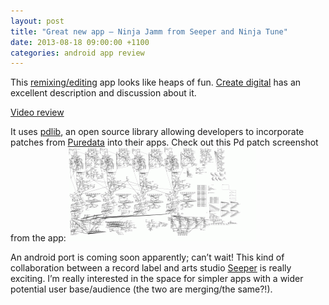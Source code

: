 ```yaml
---
layout: post
title: "Great new app – Ninja Jamm from Seeper and Ninja Tune"
date: 2013-08-18 09:00:00 +1100
categories: android app review
---
```

This [remixing/editing](http://ninjajamm.com/) app looks like heaps of fun. [Create digital](http://createdigitalmusic.com/2013/04/beyond-listening-ninja-tune-launches-ninja-jamm-opens-artists-to-mobile-remix-cdm-exclusive/?utm_source=feedburner&utm_medium=feed&utm_campaign=Feed%3A+createdigitalmusic+(createdigitalmusic.com)) has an excellent description and discussion about it.

[Video review](https://youtu.be/x6euU0v17g4)

It uses [pdlib](http://gitorious.org/pdlib), an open source library allowing developers to incorporate patches from [Puredata](http://puredata.info/) into their apps. Check out this Pd patch screenshot from the app:
![pd patch screenshot](/assets/np-PD-patch-of-Ninja-Jamm-code-audio-engine-300x150.gif)

An android port is coming soon apparently; can’t wait! This kind of collaboration between a record label and arts studio [Seeper](http://seeper.com/) is really exciting. I’m really interested in the space for simpler apps with a wider  potential user base/audience (the two are merging/the same?!).
